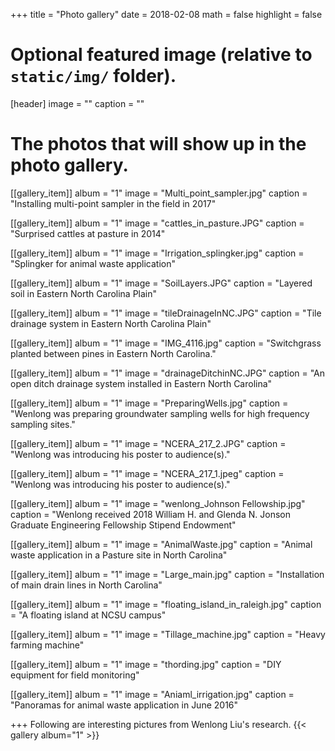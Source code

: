 +++
title = "Photo gallery"
date = 2018-02-08
math = false
highlight = false

# Optional featured image (relative to `static/img/` folder).
[header]
image = ""
caption = ""

# The photos that will show up in the photo gallery.
[[gallery_item]]
album = "1"
image = "Multi_point_sampler.jpg"
caption = "Installing multi-point sampler in the field in 2017"
    
[[gallery_item]]
album = "1"
image = "cattles_in_pasture.JPG"
caption = "Surprised cattles at pasture in 2014"

[[gallery_item]]
album = "1"
image = "Irrigation_splingker.jpg"
caption = "Splingker for animal waste application"

[[gallery_item]]
album = "1"
image = "SoilLayers.JPG"
caption = "Layered soil in Eastern North Carolina Plain"

[[gallery_item]]
album = "1"
image = "tileDrainageInNC.JPG"
caption = "Tile drainage system in Eastern North Carolina Plain"

[[gallery_item]]
album = "1"
image = "IMG_4116.jpg"
caption = "Switchgrass planted between pines in Eastern North Carolina."

[[gallery_item]]
album = "1"
image = "drainageDitchinNC.JPG"
caption = "An open ditch drainage system installed in Eastern North Carolina"

[[gallery_item]]
album = "1"
image = "PreparingWells.jpg"
caption = "Wenlong was preparing groundwater sampling wells for high frequency sampling sites."

[[gallery_item]]
album = "1"
image = "NCERA_217_2.JPG"
caption = "Wenlong was introducing his poster to audience(s)."

[[gallery_item]]
album = "1"
image = "NCERA_217_1.jpeg"
caption = "Wenlong was introducing his poster to audience(s)."

[[gallery_item]]
album = "1"
image = "wenlong_Johnson Fellowship.jpg"
caption = "Wenlong received 2018 William H. and Glenda N. Jonson Graduate Engineering Fellowship Stipend Endowment"

[[gallery_item]]
album = "1"
image = "AnimalWaste.jpg"
caption = "Animal waste application in a Pasture site in North Carolina"

[[gallery_item]]
album = "1"
image = "Large_main.jpg"
caption = "Installation of main drain lines in North Carolina"

[[gallery_item]]
album = "1"
image = "floating_island_in_raleigh.jpg"
caption = "A floating island at NCSU campus"

[[gallery_item]]
album = "1"
image = "Tillage_machine.jpg"
caption = "Heavy farming machine"

[[gallery_item]]
album = "1"
image = "thording.jpg"
caption = "DIY equipment for field monitoring"

[[gallery_item]]
album = "1"
image = "Aniaml_irrigation.jpg"
caption = "Panoramas for animal waste application in June 2016"

+++
Following are interesting pictures from Wenlong Liu's research. 
{{< gallery album="1" >}}
